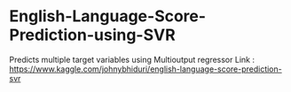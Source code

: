 # English-Language-Score-Prediction-using-SVR
Predicts multiple target variables using Multioutput regressor
Link : https://www.kaggle.com/johnybhiduri/english-language-score-prediction-svr
